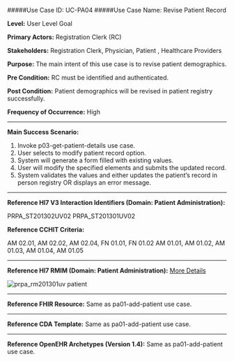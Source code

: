 #####Use Case ID: UC-PA04
#####Use Case Name: Revise Patient Record

**Level:**                     User Level Goal

**Primary Actors:**            Registration Clerk (RC)

**Stakeholders:**              Registration Clerk, Physician, Patient , Healthcare Providers

**Purpose:**                   The main intent of this use case is to revise patient demographics.

**Pre Condition:**             RC must be identified and authenticated.

**Post Condition:**            Patient demographics will be revised in patient registry successfully.

**Frequency of Occurrence:**   High
__________________________________________________________
**Main Success Scenario:**

1. Invoke p03-get-patient-details use case.
2. User selects to modify patient record option.
3. System will generate a form filled with existing values.
4. User will modify the specified elements and submits the updated record.
5. System validates the values and either updates the patient’s record in person registry OR displays an error message.

________________________________________________________________________
**Reference Hl7 V3 Interaction Identifiers (Domain: Patient Administration):**

PRPA_ST201302UV02
PRPA_ST201301UV02

**Reference CCHIT Criteria:**

AM 02.01, AM 02.02, AM 02.04, FN 01.01, FN 01.02
AM 01.01, AM 01.02, AM 01.03, AM 01.04, AM 01.05

_______________________________________________________________
**Reference Hl7 RMIM (Domain: Patient Administration):**
[More Details](http://www.hl7.org/implement/standards/product_brief.cfm?product_id=306)

![prpa_rm201301uv patient](https://f.cloud.github.com/assets/5391320/1288158/4fa238f6-3006-11e3-9126-8c9c7eec474f.png)
_______________________________________________________________
**Reference FHIR Resource:**
Same as pa01-add-patient use case.

_______________________________________________________________
**Reference CDA Template:**
Same as pa01-add-patient use case.

_______________________________________________________________
**Reference OpenEHR Archetypes (Version 1.4):**
Same as pa01-add-patient use case.
